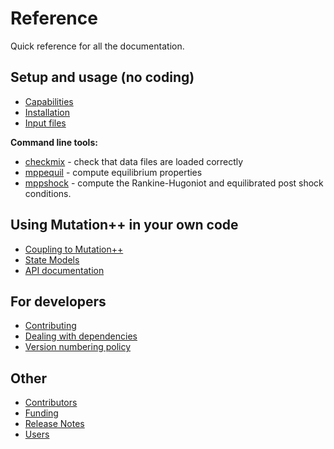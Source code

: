 <a id="top"></a>

# Reference
Quick reference for all the documentation.

## Setup and usage (no coding)

- [Capabilities](capabilities.md#top)
- [Installation](installation.md#top)
- [Input files](input-files.md#top)

**Command line tools:**
- [checkmix](checkmix.md#top) - check that data files are loaded correctly
- [mppequil](mppequil.md#top) - compute equilibrium properties
- [mppshock](mppshock.md#top) - compute the Rankine-Hugoniot and equilibrated post shock conditions.

## Using Mutation++ in your own code

- [Coupling to Mutation++](coupling.md)
- [State Models](state-models.md)
- [API documentation](api.md)

## For developers

- [Contributing](contributing.md#top)
- [Dealing with dependencies](dependencies.md#top)
- [Version numbering policy](versioning.md#top)

## Other

- [Contributors](contributors.md#top)
- [Funding](funding.md#top)
- [Release Notes](release-notes.md#top)
- [Users](users.md#top)

